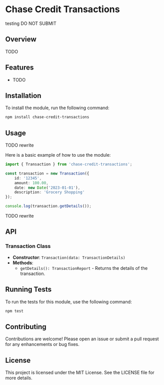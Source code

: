 # Chase Credit Transactions

testing DO NOT SUBMIT

## Overview
TODO

## Features
- TODO

## Installation
To install the module, run the following command:

```bash
npm install chase-credit-transactions
```

## Usage

TODO rewrite

Here is a basic example of how to use the module:

```typescript
import { Transaction } from 'chase-credit-transactions';

const transaction = new Transaction({
    id: '12345',
    amount: 100.00,
    date: new Date('2023-01-01'),
    description: 'Grocery Shopping'
});

console.log(transaction.getDetails());
```

TODO rewrite

## API
### Transaction Class
- **Constructor**: `Transaction(data: TransactionDetails)`
- **Methods**:
  - `getDetails(): TransactionReport` - Returns the details of the transaction.

## Running Tests
To run the tests for this module, use the following command:

```bash
npm test
```

## Contributing
Contributions are welcome! Please open an issue or submit a pull request for any enhancements or bug fixes.

## License
This project is licensed under the MIT License. See the LICENSE file for more details.
